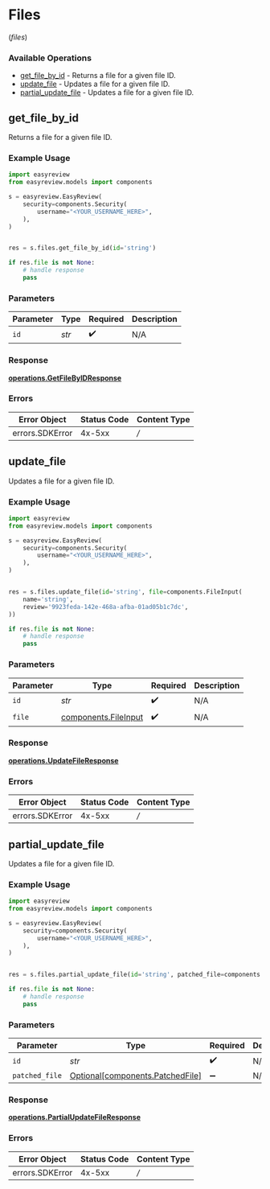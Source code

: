 # Files
(*files*)

### Available Operations

* [get_file_by_id](#get_file_by_id) - Returns a file for a given file ID.
* [update_file](#update_file) - Updates a file for a given file ID.
* [partial_update_file](#partial_update_file) - Updates a file for a given file ID.

## get_file_by_id

Returns a file for a given file ID.

### Example Usage

```python
import easyreview
from easyreview.models import components

s = easyreview.EasyReview(
    security=components.Security(
        username="<YOUR_USERNAME_HERE>",
    ),
)


res = s.files.get_file_by_id(id='string')

if res.file is not None:
    # handle response
    pass
```

### Parameters

| Parameter          | Type               | Required           | Description        |
| ------------------ | ------------------ | ------------------ | ------------------ |
| `id`               | *str*              | :heavy_check_mark: | N/A                |


### Response

**[operations.GetFileByIDResponse](../../models/operations/getfilebyidresponse.md)**
### Errors

| Error Object    | Status Code     | Content Type    |
| --------------- | --------------- | --------------- |
| errors.SDKError | 4x-5xx          | */*             |

## update_file

Updates a file for a given file ID.

### Example Usage

```python
import easyreview
from easyreview.models import components

s = easyreview.EasyReview(
    security=components.Security(
        username="<YOUR_USERNAME_HERE>",
    ),
)


res = s.files.update_file(id='string', file=components.FileInput(
    name='string',
    review='9923feda-142e-468a-afba-01ad05b1c7dc',
))

if res.file is not None:
    # handle response
    pass
```

### Parameters

| Parameter                                                    | Type                                                         | Required                                                     | Description                                                  |
| ------------------------------------------------------------ | ------------------------------------------------------------ | ------------------------------------------------------------ | ------------------------------------------------------------ |
| `id`                                                         | *str*                                                        | :heavy_check_mark:                                           | N/A                                                          |
| `file`                                                       | [components.FileInput](../../models/components/fileinput.md) | :heavy_check_mark:                                           | N/A                                                          |


### Response

**[operations.UpdateFileResponse](../../models/operations/updatefileresponse.md)**
### Errors

| Error Object    | Status Code     | Content Type    |
| --------------- | --------------- | --------------- |
| errors.SDKError | 4x-5xx          | */*             |

## partial_update_file

Updates a file for a given file ID.

### Example Usage

```python
import easyreview
from easyreview.models import components

s = easyreview.EasyReview(
    security=components.Security(
        username="<YOUR_USERNAME_HERE>",
    ),
)


res = s.files.partial_update_file(id='string', patched_file=components.PatchedFile())

if res.file is not None:
    # handle response
    pass
```

### Parameters

| Parameter                                                                  | Type                                                                       | Required                                                                   | Description                                                                |
| -------------------------------------------------------------------------- | -------------------------------------------------------------------------- | -------------------------------------------------------------------------- | -------------------------------------------------------------------------- |
| `id`                                                                       | *str*                                                                      | :heavy_check_mark:                                                         | N/A                                                                        |
| `patched_file`                                                             | [Optional[components.PatchedFile]](../../models/components/patchedfile.md) | :heavy_minus_sign:                                                         | N/A                                                                        |


### Response

**[operations.PartialUpdateFileResponse](../../models/operations/partialupdatefileresponse.md)**
### Errors

| Error Object    | Status Code     | Content Type    |
| --------------- | --------------- | --------------- |
| errors.SDKError | 4x-5xx          | */*             |

